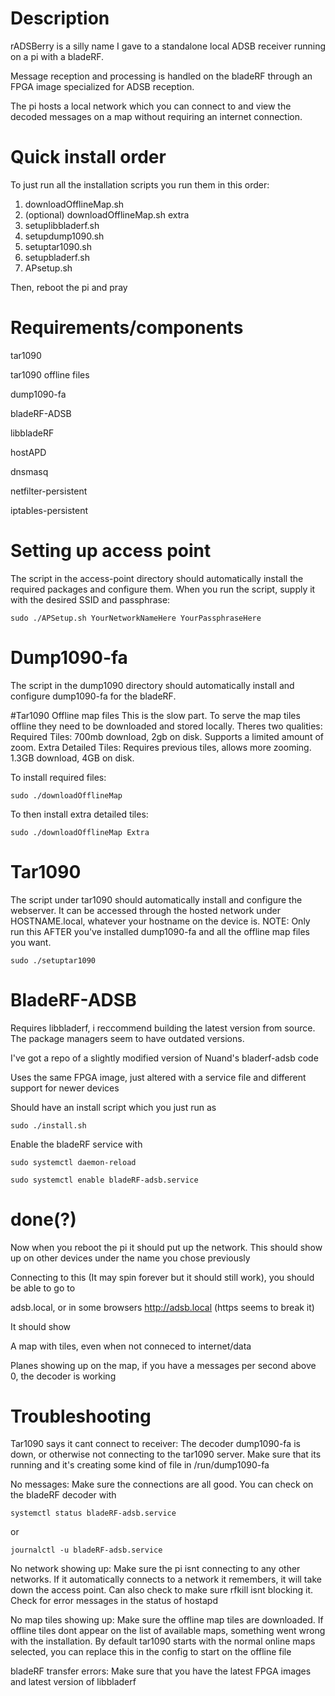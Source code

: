 # Description

rADSBerry is a silly name I gave to a standalone local ADSB receiver running on a pi with a bladeRF.

Message reception and processing is handled on the bladeRF through an FPGA image specialized for ADSB reception.

The pi hosts a local network which you can connect to and view the decoded messages on a map without requiring an internet connection.

# Quick install order
To just run all the installation scripts you run them in this order:

1. downloadOfflineMap.sh
2. (optional) downloadOfflineMap.sh extra
2. setuplibbladerf.sh
3. setupdump1090.sh
4. setuptar1090.sh
5. setupbladerf.sh
6. APsetup.sh

Then, reboot the pi and pray

# Requirements/components

tar1090

tar1090 offline files

dump1090-fa

bladeRF-ADSB

libbladeRF

hostAPD

dnsmasq

netfilter-persistent

iptables-persistent
# Setting up access point

The script in the access-point directory should automatically install the required packages and configure them.
When you run the script, supply it with the desired SSID and passphrase:
```
sudo ./APSetup.sh YourNetworkNameHere YourPassphraseHere
```


# Dump1090-fa

The script in the dump1090 directory should automatically install and configure dump1090-fa for the bladeRF.

#Tar1090 Offline map files
This is the slow part. To serve the map tiles offline they need to be downloaded and stored locally. Theres two qualities:
Required Tiles: 700mb download, 2gb on disk. Supports a limited amount of zoom.
Extra Detailed Tiles: Requires previous tiles, allows more zooming. 1.3GB download, 4GB on disk.

To install required files:

```
sudo ./downloadOfflineMap
```

To then install extra detailed tiles:
```
sudo ./downloadOfflineMap Extra
```

# Tar1090

The script under tar1090 should automatically install and configure the webserver. It can be accessed through the hosted network under HOSTNAME.local, whatever your hostname on the device is.
NOTE: Only run this AFTER you've installed dump1090-fa and all the offline map files you want.

```
sudo ./setuptar1090
```

# BladeRF-ADSB

Requires libbladerf, i reccommend building the latest version from source. The package managers seem to have outdated versions.

I've got a repo of a slightly modified version of Nuand's bladerf-adsb code

Uses the same FPGA image, just altered with a service file and different support for newer devices

Should have an install script which you just run as 
```
sudo ./install.sh
```

Enable the bladeRF service with 
```
sudo systemctl daemon-reload

sudo systemctl enable bladeRF-adsb.service
```


# done(?)
Now when you reboot the pi it should put up the network. This should show up on other devices under the name you chose previously

Connecting to this (It may spin forever but it should still work), you should be able to go to

adsb.local, or in some browsers http://adsb.local (https seems to break it)

It should show 

A map with tiles, even when not conneced to internet/data

Planes showing up on the map, if you have a messages per second above 0, the decoder is working

# Troubleshooting
Tar1090 says it cant connect to receiver:
The decoder dump1090-fa is down, or otherwise not connecting to the tar1090 server. Make sure that its running and it's creating some kind of file in /run/dump1090-fa

No messages:
Make sure the connections are all good. You can check on the bladeRF decoder with 
```
systemctl status bladeRF-adsb.service
```
or
```
journalctl -u bladeRF-adsb.service
```

No network showing up:
Make sure the pi isnt connecting to any other networks. If it automatically connects to a network it remembers, it will take down the access point.
Can also check to make sure rfkill isnt blocking it. Check for error messages in the status of hostapd

No map tiles showing up:
Make sure the offline map tiles are downloaded. If offline tiles dont appear on the list of available maps, something went wrong with the installation.
By default tar1090 starts with the normal online maps selected, you can replace this in the config to start on the offline file

bladeRF transfer errors:
Make sure that you have the latest FPGA images and latest version of libbladerf

